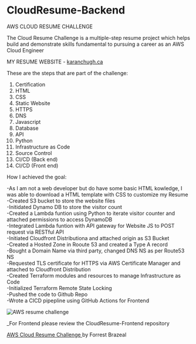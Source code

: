 # CloudResume-Backend
AWS CLOUD RESUME CHALLENGE  

The Cloud Resume Challenge is a multiple-step resume project which helps build and demonstrate skills fundamental to pursuing a career as an AWS Cloud Engineer  
  
MY RESUME WEBSITE - [karanchugh.ca](https://karanchugh.ca)  


These are the steps that are part of the challenge:

1.  Certification
2.  HTML
3.  CSS
4.  Static Website
5.  HTTPS
6.  DNS
7.  Javascript
8.  Database
9.  API
10. Python
11. Infrastructure as Code
12. Source Control
13. CI/CD (Back end)
14. CI/CD (Front end)

How I achieved the goal:

-As I am not a web developer but do have some basic HTML kowledge, I was able to download a HTML template with CSS to customize my Resume  
-Created S3 bucket to store the website files  
-Initidated Dynamo DB to store the visitor count  
-Created a Lambda funtion using Python to iterate visitor counter and attached permissions to access DynamoDB  
-Integrated Lambda funtion with API gateway for Website JS to POST request via RESTful API  
-Initiated Cloudfront Distributiona and attached origin as S3 Bucket  
-Created a Hosted Zone in Rooute 53 and created a Type A record  
-Bought a Domain Name via third party, changed DNS NS as per Route53 NS  
-Requested TLS certificate for HTTPS via AWS Certificate Manager and attached to Cloudfront Distribution  
-Created Terraform modules and resources to manage Infrastructure as Code  
-Initialized Terraform Remote State Locking  
-Pushed the code to Github Repo  
-Wrote a CICD pipepline using GitHub Actions for Frontend  

![AWS resume challenge](https://user-images.githubusercontent.com/122704306/224604070-acacefb0-da51-42c1-af0f-ea606f4f234a.png)  

_For Frontend please review the CloudResume-Frontend repository  


[AWS Cloud Resume Challenge ](https://cloudresumechallenge.dev/docs/the-challenge/aws/)by Forrest Brazeal